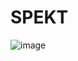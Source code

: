 # SPEKT

![image](https://github.com/norsk-datateknikk/SPEKT/assets/47660770/14d77895-3253-4686-86a6-a808b4df02da)
